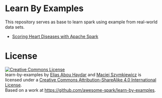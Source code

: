 # Learn By Examples

This repository serves as base to learn spark using example from real-world data sets.

- [Scoring Heart Diseases with Apache Spark](./scoring-heart-disease/)

# License

<a rel="license" href="http://creativecommons.org/licenses/by-sa/4.0/"><img alt="Creative Commons License" style="border-width:0" src="https://i.creativecommons.org/l/by-sa/4.0/88x31.png" /></a><br /><span xmlns:dct="http://purl.org/dc/terms/" property="dct:title">learn-by-examples</span> by <a xmlns:cc="http://creativecommons.org/ns#" href="https://github.com/eliasah" property="cc:attributionName" rel="cc:attributionURL">Elias Abou Haydar</a> and <a xmlns:cc="http://creativecommons.org/ns#" href="https://github.com/zero323" property="cc:attributionName" rel="cc:attributionURL">Maciej Szymkiewicz</a> is licensed under a <a rel="license" href="http://creativecommons.org/licenses/by-sa/4.0/">Creative Commons Attribution-ShareAlike 4.0 International License</a>.<br />Based on a work at <a xmlns:dct="http://purl.org/dc/terms/" href="https://github.com/awesome-spark/learn-by-examples" rel="dct:source">https://github.com/awesome-spark/learn-by-examples</a>.

